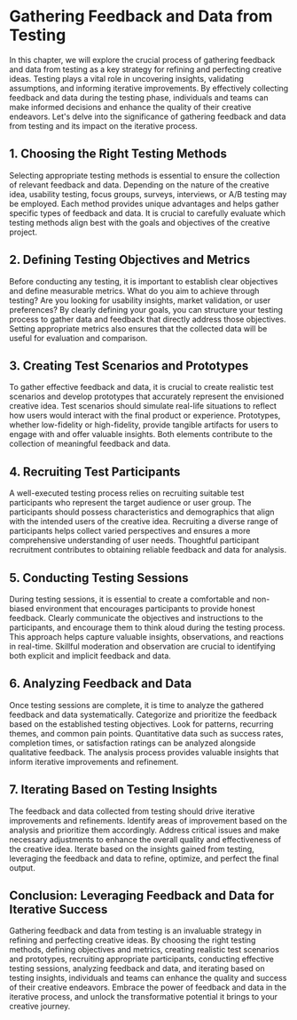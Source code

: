 Gathering Feedback and Data from Testing
=================================================

In this chapter, we will explore the crucial process of gathering feedback and data from testing as a key strategy for refining and perfecting creative ideas. Testing plays a vital role in uncovering insights, validating assumptions, and informing iterative improvements. By effectively collecting feedback and data during the testing phase, individuals and teams can make informed decisions and enhance the quality of their creative endeavors. Let's delve into the significance of gathering feedback and data from testing and its impact on the iterative process.

1\. **Choosing the Right Testing Methods**
-----------------------------------------

Selecting appropriate testing methods is essential to ensure the collection of relevant feedback and data. Depending on the nature of the creative idea, usability testing, focus groups, surveys, interviews, or A/B testing may be employed. Each method provides unique advantages and helps gather specific types of feedback and data. It is crucial to carefully evaluate which testing methods align best with the goals and objectives of the creative project.

2\. **Defining Testing Objectives and Metrics**
----------------------------------------------

Before conducting any testing, it is important to establish clear objectives and define measurable metrics. What do you aim to achieve through testing? Are you looking for usability insights, market validation, or user preferences? By clearly defining your goals, you can structure your testing process to gather data and feedback that directly address those objectives. Setting appropriate metrics also ensures that the collected data will be useful for evaluation and comparison.

3\. **Creating Test Scenarios and Prototypes**
---------------------------------------------

To gather effective feedback and data, it is crucial to create realistic test scenarios and develop prototypes that accurately represent the envisioned creative idea. Test scenarios should simulate real-life situations to reflect how users would interact with the final product or experience. Prototypes, whether low-fidelity or high-fidelity, provide tangible artifacts for users to engage with and offer valuable insights. Both elements contribute to the collection of meaningful feedback and data.

4\. **Recruiting Test Participants**
-----------------------------------

A well-executed testing process relies on recruiting suitable test participants who represent the target audience or user group. The participants should possess characteristics and demographics that align with the intended users of the creative idea. Recruiting a diverse range of participants helps collect varied perspectives and ensures a more comprehensive understanding of user needs. Thoughtful participant recruitment contributes to obtaining reliable feedback and data for analysis.

5\. **Conducting Testing Sessions**
----------------------------------

During testing sessions, it is essential to create a comfortable and non-biased environment that encourages participants to provide honest feedback. Clearly communicate the objectives and instructions to the participants, and encourage them to think aloud during the testing process. This approach helps capture valuable insights, observations, and reactions in real-time. Skillful moderation and observation are crucial to identifying both explicit and implicit feedback and data.

6\. **Analyzing Feedback and Data**
----------------------------------

Once testing sessions are complete, it is time to analyze the gathered feedback and data systematically. Categorize and prioritize the feedback based on the established testing objectives. Look for patterns, recurring themes, and common pain points. Quantitative data such as success rates, completion times, or satisfaction ratings can be analyzed alongside qualitative feedback. The analysis process provides valuable insights that inform iterative improvements and refinement.

7\. **Iterating Based on Testing Insights**
------------------------------------------

The feedback and data collected from testing should drive iterative improvements and refinements. Identify areas of improvement based on the analysis and prioritize them accordingly. Address critical issues and make necessary adjustments to enhance the overall quality and effectiveness of the creative idea. Iterate based on the insights gained from testing, leveraging the feedback and data to refine, optimize, and perfect the final output.

Conclusion: Leveraging Feedback and Data for Iterative Success
--------------------------------------------------------------

Gathering feedback and data from testing is an invaluable strategy in refining and perfecting creative ideas. By choosing the right testing methods, defining objectives and metrics, creating realistic test scenarios and prototypes, recruiting appropriate participants, conducting effective testing sessions, analyzing feedback and data, and iterating based on testing insights, individuals and teams can enhance the quality and success of their creative endeavors. Embrace the power of feedback and data in the iterative process, and unlock the transformative potential it brings to your creative journey.

